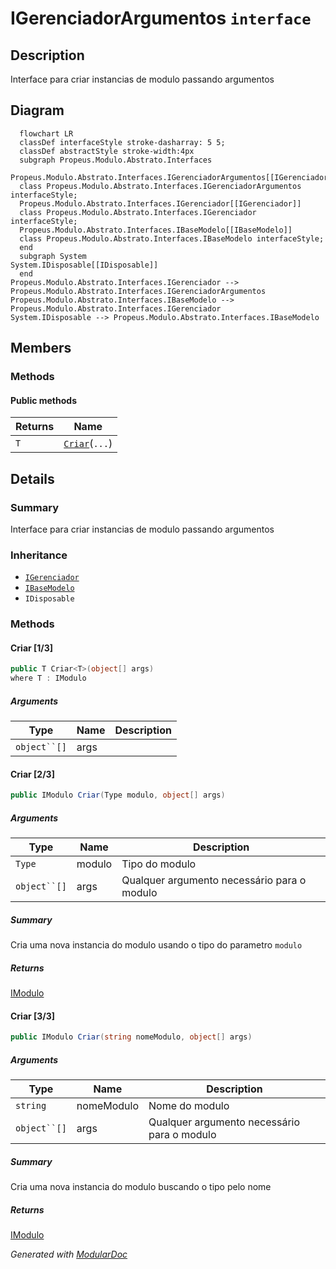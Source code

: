 # IGerenciadorArgumentos `interface`

## Description
Interface para criar instancias de modulo passando argumentos

## Diagram
```mermaid
  flowchart LR
  classDef interfaceStyle stroke-dasharray: 5 5;
  classDef abstractStyle stroke-width:4px
  subgraph Propeus.Modulo.Abstrato.Interfaces
  Propeus.Modulo.Abstrato.Interfaces.IGerenciadorArgumentos[[IGerenciadorArgumentos]]
  class Propeus.Modulo.Abstrato.Interfaces.IGerenciadorArgumentos interfaceStyle;
  Propeus.Modulo.Abstrato.Interfaces.IGerenciador[[IGerenciador]]
  class Propeus.Modulo.Abstrato.Interfaces.IGerenciador interfaceStyle;
  Propeus.Modulo.Abstrato.Interfaces.IBaseModelo[[IBaseModelo]]
  class Propeus.Modulo.Abstrato.Interfaces.IBaseModelo interfaceStyle;
  end
  subgraph System
System.IDisposable[[IDisposable]]
  end
Propeus.Modulo.Abstrato.Interfaces.IGerenciador --> Propeus.Modulo.Abstrato.Interfaces.IGerenciadorArgumentos
Propeus.Modulo.Abstrato.Interfaces.IBaseModelo --> Propeus.Modulo.Abstrato.Interfaces.IGerenciador
System.IDisposable --> Propeus.Modulo.Abstrato.Interfaces.IBaseModelo
```

## Members
### Methods
#### Public  methods
| Returns | Name |
| --- | --- |
| `T` | [`Criar`](#criar-13)(`...`) |

## Details
### Summary
Interface para criar instancias de modulo passando argumentos

### Inheritance
 - [
`IGerenciador`
](./propeusmoduloabstratointerfaces-IGerenciador.md)
 - [
`IBaseModelo`
](./propeusmoduloabstratointerfaces-IBaseModelo.md)
 - `IDisposable`

### Methods
#### Criar [1/3]
```csharp
public T Criar<T>(object[] args)
where T : IModulo
```
##### Arguments
| Type | Name | Description |
| --- | --- | --- |
| `object``[]` | args |   |

#### Criar [2/3]
```csharp
public IModulo Criar(Type modulo, object[] args)
```
##### Arguments
| Type | Name | Description |
| --- | --- | --- |
| `Type` | modulo | Tipo do modulo |
| `object``[]` | args | Qualquer argumento necessário para o modulo |

##### Summary
Cria uma nova instancia do modulo usando o tipo do parametro `modulo`

##### Returns
[IModulo](./propeusmoduloabstratointerfaces-IModulo.md)

#### Criar [3/3]
```csharp
public IModulo Criar(string nomeModulo, object[] args)
```
##### Arguments
| Type | Name | Description |
| --- | --- | --- |
| `string` | nomeModulo | Nome do modulo |
| `object``[]` | args | Qualquer argumento necessário para o modulo |

##### Summary
Cria uma nova instancia do modulo buscando o tipo pelo nome

##### Returns
[IModulo](./propeusmoduloabstratointerfaces-IModulo.md)

*Generated with* [*ModularDoc*](https://github.com/hailstorm75/ModularDoc)
